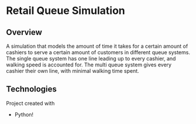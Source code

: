 ﻿# Retail Queue Simulation

## Overview
A simulation that models the amount of time it takes for a certain amount of cashiers to serve a certain amount of customers in different queue systems. The single queue system has one line leading up to every cashier, and walking speed is accounted for. The multi queue system gives every cashier their own line, with minimal walking time spent.

## Technologies
Project created with
- Python!
